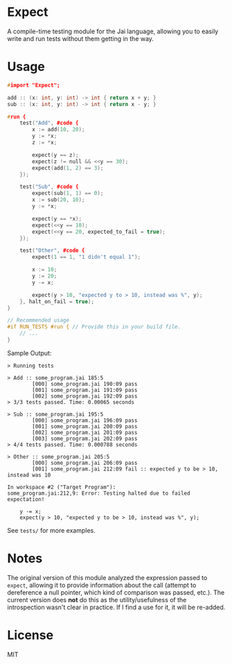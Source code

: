 # Expect

A compile-time testing module for the Jai language, allowing you to easily
write and run tests without them getting in the way. 

# Usage


```c++
#import "Expect";

add :: (x: int, y: int) -> int { return x + y; }
sub :: (x: int, y: int) -> int { return x - y; }

#run {
    test("Add", #code {
        x := add(10, 20);
        y := *x;
        z := *x;

        expect(y == z);
        expect(z != null && <<y == 30);
        expect(add(1, 2) == 3);
    });

    test("Sub", #code {
        expect(sub(1, 1) == 0);
        x := sub(20, 10);
        y := *x;

        expect(y == *x);
        expect(<<y == 10);
        expect(<<y == 20, expected_to_fail = true);
    });

    test("Other", #code {
        expect(1 == 1, "1 didn't equal 1");

        x := 10;
        y := 20;
        y -= x;

        expect(y > 10, "expected y to > 10, instead was %", y);
    }, halt_on_fail = true);
}

// Recommended usage
#if RUN_TESTS #run { // Provide this in your build file.
    // ...
}
```

Sample Output:

```
> Running tests

> Add :: some_program.jai 185:5
        [000] some_program.jai 190:09 pass
        [001] some_program.jai 191:09 pass
        [002] some_program.jai 192:09 pass
> 3/3 tests passed. Time: 0.00065 seconds

> Sub :: some_program.jai 195:5
        [000] some_program.jai 196:09 pass
        [001] some_program.jai 200:09 pass
        [002] some_program.jai 201:09 pass
        [003] some_program.jai 202:09 pass
> 4/4 tests passed. Time: 0.000788 seconds

> Other :: some_program.jai 205:5
        [000] some_program.jai 206:09 pass
        [001] some_program.jai 212:09 fail :: expected y to be > 10, instead was 10

In workspace #2 ("Target Program"):
some_program.jai:212,9: Error: Testing halted due to failed expectation!

    y -= x;
    expect(y > 10, "expected y to be > 10, instead was %", y);
```

See `tests/` for more examples.


# Notes

The original version of this module analyzed the expression passed to `expect`,
allowing it to provide information about the call (attempt to dereference a null
pointer, which kind of comparison was passed, etc.). The current version does
**not** do this as the utility/usefulness of the introspection wasn't clear in
practice. If I find a use for it, it will be re-added.


# License

MIT
